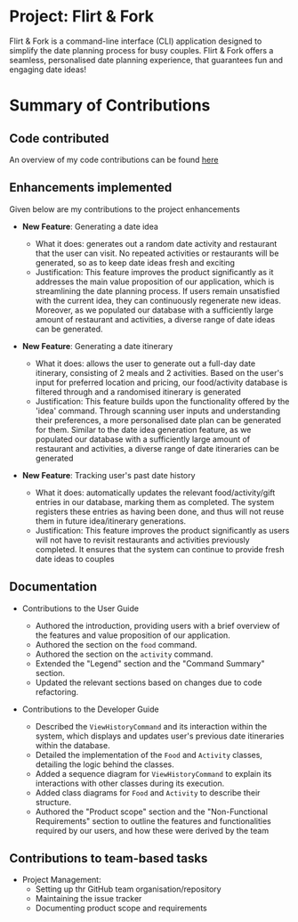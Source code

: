 # Project: Flirt & Fork

Flirt & Fork is a command-line interface (CLI) application designed to simplify the date planning process for busy couples. Flirt & Fork offers a seamless, personalised date planning experience, that guarantees fun and engaging date ideas!

# Summary of Contributions

## Code contributed
An overview of my code contributions can be found [here](https://nus-cs2113-ay2324s2.github.io/tp-dashboard/?search=ryantdl&breakdown=true)

## Enhancements implemented
Given below are my contributions to the project enhancements

- **New Feature**: Generating a date idea
    - What it does: generates out a random date activity and restaurant that the user can visit. No repeated activities or restaurants will be generated, so as to keep date ideas fresh and exciting
    - Justification: This feature improves the product significantly as it addresses the main value proposition of our application, which is streamlining the date planning process. If users remain unsatisfied with the current idea, they can continuously regenerate new ideas. Moreover, as we populated our database with a sufficiently large amount of restaurant and activities, a diverse range of date ideas can be generated.

- **New Feature**: Generating a date itinerary
    - What it does: allows the user to generate out a full-day date itinerary, consisting of 2 meals and 2 activities. Based on the user's input for preferred location and pricing, our food/activity database is filtered through and a randomised itinerary is generated 
    - Justification: This feature builds upon the functionality offered by the 'idea' command. Through scanning user inputs and understanding their preferences, a more personalised date plan can be generated for them. Similar to the date idea generation feature, as we populated our database with a sufficiently large amount of restaurant and activities, a diverse range of date itineraries can be generated

- **New Feature**: Tracking user's past date history
    - What it does: automatically updates the relevant food/activity/gift entries in our database, marking them as completed. The system registers these entries as having been done, and thus will not reuse them in future idea/itinerary generations.
    - Justification: This feature improves the product significantly as users will not have to revisit restaurants and activities previously completed. It ensures that the system can continue to provide fresh date ideas to couples


## Documentation
- Contributions to the User Guide
    - Authored the introduction, providing users with a brief overview of the features and value proposition of our application.
    - Authored the section on the `food` command.
    - Authored the section on the `activity` command.
    - Extended the "Legend" section and the "Command Summary" section.
    - Updated the relevant sections based on changes due to code refactoring.

- Contributions to the Developer Guide
    - Described the `ViewHistoryCommand` and its interaction within the system, which displays and updates user's previous date itineraries within the database.
    - Detailed the implementation of the `Food` and `Activity` classes, detailing the logic behind the classes.
    - Added a sequence diagram for `ViewHistoryCommand` to explain its interactions with other classes during its execution.
    - Added class diagrams for `Food` and `Activity` to describe their structure.    
    - Authored the "Product scope" section and the "Non-Functional Requirements" section to outline the features and functionalities required by our users, and how these were derived by the team  

## Contributions to team-based tasks
- Project Management: 
    - Setting up thr GitHub team organisation/repository
    - Maintaining the issue tracker
    - Documenting product scope and requirements  